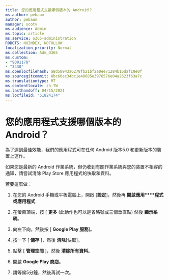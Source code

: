 ```yaml
---
title: 您的應用程式支援哪個版本的 Android？
ms.author: pebaum
author: pebaum
manager: scotv
ms.audience: Admin
ms.topic: article
ms.service: o365-administration
ROBOTS: NOINDEX, NOFOLLOW
localization_priority: Normal
ms.collection: Adm_O365
ms.custom:
- "9001178"
- "3430"
ms.openlocfilehash: a8d58943a6278fb21bf2a0ee71284b16daf10e0f
ms.sourcegitcommit: 8bc60ec34bc1e40685e3976576e04a2623f63a7c
ms.translationtype: MT
ms.contentlocale: zh-TW
ms.lasthandoff: 04/15/2021
ms.locfileid: "51824174"
---
```

# <a name="what-version-of-android-does-your-app-support"></a>您的應用程式支援哪個版本的 Android？

為了達到最佳效能，我們的應用程式可在任何 Android 版本5.0 和更新版本的裝置上運作。

如果您是最新的 Android 作業系統，但仍收到有關作業系統與您的裝置不相容的通知，請嘗試清除 Play Store 應用程式的快取和資料。

若要這麼做︰ 

1. 在您的 Android 手機或平板電腦上，開啟 [**設定**]，然後再 **開啟應用****程式或應用程式**

2. 在螢幕頂端，按 [ **更多** (此動作也可以是省略號或三個垂直點) 然後 **顯示系統**。 

3. 向左下向，然後按 [ **Google Play 服務**]。 

4. 按一下 [ **儲存** ]，然後 **清除**[快取]。 

5. 點擊 [ **管理空間** ]，然後 **清除所有資料**。 

6. 開啟 **Google Play 商店**。 

7. 請等候5分鐘，然後再試一次。 